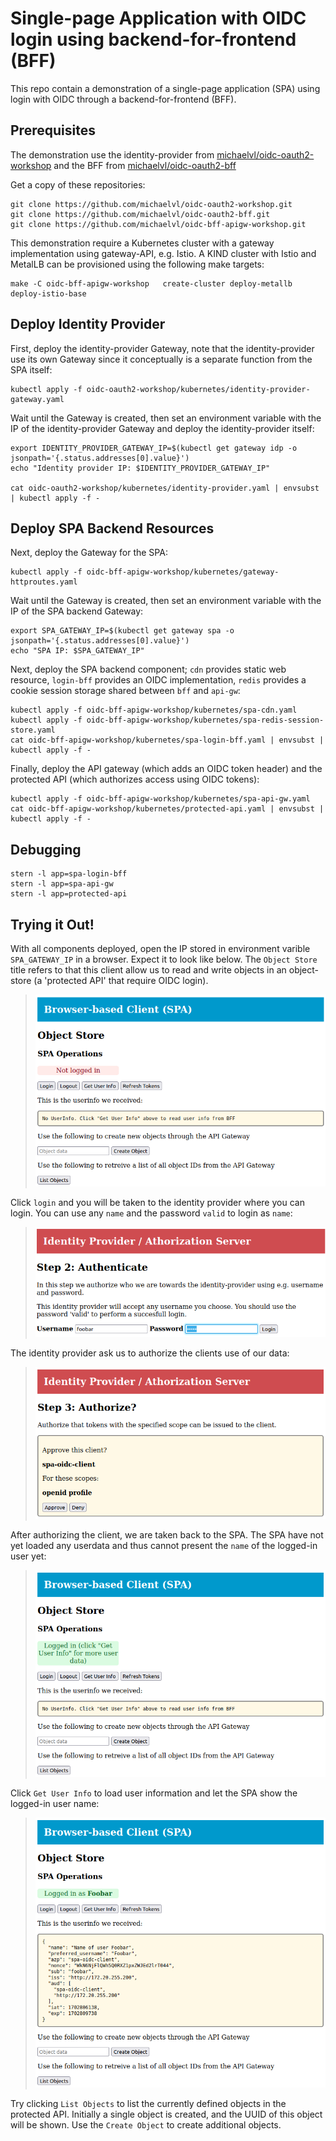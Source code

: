 # Single-page Application with OIDC login using backend-for-frontend (BFF)

This repo contain a demonstration of a single-page application (SPA)
using login with OIDC through a backend-for-frontend (BFF).

## Prerequisites

The demonstration use the identity-provider from
[michaelvl/oidc-oauth2-workshop](https://github.com/michaelvl/oidc-oauth2-workshop.git)
and the BFF from
[michaelvl/oidc-oauth2-bff](https://github.com/michaelvl/oidc-oauth2-bff.git)

Get a copy of these repositories:

```
git clone https://github.com/michaelvl/oidc-oauth2-workshop.git
git clone https://github.com/michaelvl/oidc-oauth2-bff.git
git clone https://github.com/michaelvl/oidc-bff-apigw-workshop.git
```

This demonstration require a Kubernetes cluster with a gateway
implementation using gateway-API, e.g. Istio. A KIND cluster with
Istio and MetalLB can be provisioned using the following make targets:

```
make -C oidc-bff-apigw-workshop   create-cluster deploy-metallb deploy-istio-base
```

## Deploy Identity Provider

First, deploy the identity-provider Gateway, note that the
identity-provider use its own Gateway since it conceptually is a
separate function from the SPA itself:

```
kubectl apply -f oidc-oauth2-workshop/kubernetes/identity-provider-gateway.yaml
```

Wait until the Gateway is created, then set an environment variable
with the IP of the identity-provider Gateway and deploy the
identity-provider itself:

```
export IDENTITY_PROVIDER_GATEWAY_IP=$(kubectl get gateway idp -o jsonpath='{.status.addresses[0].value}')
echo "Identity provider IP: $IDENTITY_PROVIDER_GATEWAY_IP"

cat oidc-oauth2-workshop/kubernetes/identity-provider.yaml | envsubst | kubectl apply -f -
```

## Deploy SPA Backend Resources

Next, deploy the Gateway for the SPA:

```
kubectl apply -f oidc-bff-apigw-workshop/kubernetes/gateway-httproutes.yaml
```

Wait until the Gateway is created, then set an environment variable
with the IP of the SPA backend Gateway:

```
export SPA_GATEWAY_IP=$(kubectl get gateway spa -o jsonpath='{.status.addresses[0].value}')
echo "SPA IP: $SPA_GATEWAY_IP"
```

Next, deploy the SPA backend component; `cdn` provides static web
resource, `login-bff` provides an OIDC implementation, `redis`
provides a cookie session storage shared between `bff` and `api-gw`:

```
kubectl apply -f oidc-bff-apigw-workshop/kubernetes/spa-cdn.yaml
kubectl apply -f oidc-bff-apigw-workshop/kubernetes/spa-redis-session-store.yaml
cat oidc-bff-apigw-workshop/kubernetes/spa-login-bff.yaml | envsubst | kubectl apply -f -
```

Finally, deploy the API gateway (which adds an OIDC token header) and
the protected API (which authorizes access using OIDC tokens):

```
kubectl apply -f oidc-bff-apigw-workshop/kubernetes/spa-api-gw.yaml
cat oidc-bff-apigw-workshop/kubernetes/protected-api.yaml | envsubst | kubectl apply -f -
```

## Debugging

```
stern -l app=spa-login-bff
stern -l app=spa-api-gw
stern -l app=protected-api
```

## Trying it Out!

With all components deployed, open the IP stored in environment
varible `SPA_GATEWAY_IP` in a browser. Expect it to look like
below. The `Object Store` title refers to that this client allow us to
read and write objects in an object-store (a 'protected API' that
require OIDC login).

> ![Initial SPA page](images/spa-pre-login.png)

Click `login` and you will be taken to the identity provider where you
can login. You can use any `name` and the password `valid` to login as
`name`:

> ![Click login brings us to the identity provider](images/idp-login.png)

The identity provider ask us to authorize the clients use of our data:

> ![The identity provider ask us to authorize the clients use of our data](images/idp-authorize.png)

After authorizing the client, we are taken back to the SPA. The SPA
have not yet loaded any userdata and thus cannot present the `name` of
the logged-in user yet:

> ![Back to the SPA before loading userdata](images/spa-logged-in-initial.png)

Click `Get User Info` to load user information and let the SPA show
the logged-in user name:

> ![SPA with loaded userdata](images/spa-logged-in-with-userdata.png)

Try clicking `List Objects` to list the currently defined objects in
the protected API. Initially a single object is created, and the UUID
of this object will be shown. Use the `Create Object` to create
additional objects.
